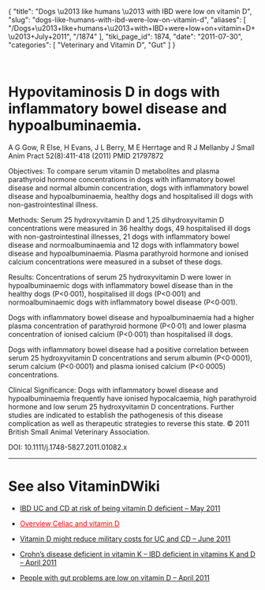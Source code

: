 {
  "title": "Dogs \u2013 like humans \u2013 with IBD were low on vitamin D",
  "slug": "dogs-like-humans-with-ibd-were-low-on-vitamin-d",
  "aliases": [
    "/Dogs+\u2013+like+humans+\u2013+with+IBD+were+low+on+vitamin+D+\u2013+July+2011",
    "/1874"
  ],
  "tiki_page_id": 1874,
  "date": "2011-07-30",
  "categories": [
    "Veterinary and Vitamin D",
    "Gut"
  ]
}

&nbsp;

# Hypovitaminosis D in dogs with inflammatory bowel disease and hypoalbuminaemia.

A G Gow, R Else, H Evans, J L Berry, M E Herrtage and R J Mellanby J Small Anim Pract 52(8):411-418 (2011) PMID 21797872

Objectives: To compare serum vitamin D metabolites and plasma parathyroid hormone concentrations in dogs with inflammatory bowel disease and normal albumin concentration, dogs with inflammatory bowel disease and hypoalbuminaemia, healthy dogs and hospitalised ill dogs with non-gastrointestinal illness. 

Methods: Serum 25 hydroxyvitamin D and 1,25 dihydroxyvitamin D concentrations were measured in 36 healthy dogs, 49 hospitalised ill dogs with non-gastrointestinal illnesses, 21 dogs with inflammatory bowel disease and normoalbuminaemia and 12 dogs with inflammatory bowel disease and hypoalbuminaemia. Plasma parathyroid hormone and ionised calcium concentrations were measured in a subset of these dogs. 

Results: Concentrations of serum 25 hydroxyvitamin D were lower in hypoalbuminaemic dogs with inflammatory bowel disease than in the healthy dogs (P<0·001), hospitalised ill dogs (P<0·001) and normoalbuminaemic dogs with inflammatory bowel disease (P<0·001). 

Dogs with inflammatory bowel disease and hypoalbuminaemia had a higher plasma concentration of parathyroid hormone (P<0·01) and lower plasma concentration of ionised calcium (P<0·001) than hospitalised ill dogs. 

Dogs with inflammatory bowel disease had a positive correlation between serum 25 hydroxyvitamin D concentrations and serum albumin (P<0·0001), serum calcium (P<0·0001) and plasma ionised calcium (P<0·0005) concentrations. 

Clinical Significance: Dogs with inflammatory bowel disease and hypoalbuminaemia frequently have ionised hypocalcaemia, high parathyroid hormone and low serum 25 hydroxyvitamin D concentrations. Further studies are indicated to establish the pathogenesis of this disease complication as well as therapeutic strategies to reverse this state. © 2011 British Small Animal Veterinary Association.

DOI: 10.1111/j.1748-5827.2011.01082.x

- - - - - - - - - 

# See also VitaminDWiki

* [IBD UC and CD at risk of being vitamin D deficient – May 2011](/posts/ibd-uc-and-cd-at-risk-of-being-vitamin-d-deficient)

* <a href="/posts/overview-celiac-and-vitamin-d" style="color: red; text-decoration: underline;" title="This link has an unknown page_id: 745">Overview Celiac and vitamin D</a>

* [Vitamin D might reduce military costs for UC and CD – June 2011](/posts/vitamin-d-might-reduce-military-costs-for-uc-and-cd)

* [Crohn’s disease deficient in vitamin K – IBD deficient in vitamins K and D – April 2011](/posts/crohns-disease-deficient-in-vitamin-k-ibd-deficient-in-vitamins-k-and-d)

* [People with gut problems are low on vitamin D – April 2011](/posts/people-with-gut-problems-are-low-on-vitamin-d)